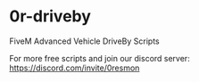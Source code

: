 # 0r-driveby
FiveM Advanced Vehicle DriveBy Scripts

For more free scripts and join our discord server: https://discord.com/invite/0resmon

